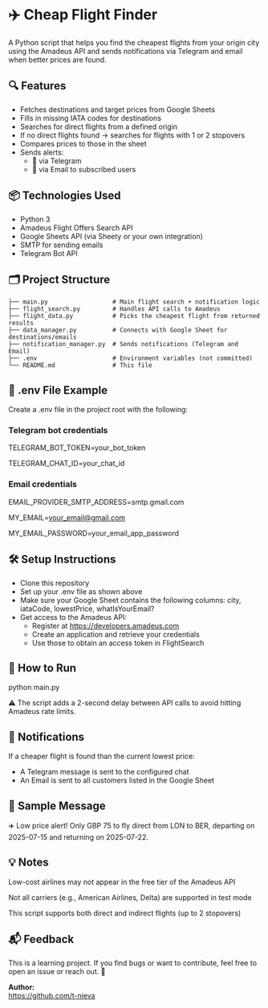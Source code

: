 # ✈️ Cheap Flight Finder
A Python script that helps you find the cheapest flights from your origin city using the Amadeus API 
and sends notifications via Telegram and email when better prices are found.

## 🔍 Features
+ Fetches destinations and target prices from Google Sheets
+ Fills in missing IATA codes for destinations
+ Searches for direct flights from a defined origin
+ If no direct flights found → searches for flights with 1 or 2 stopovers 
+ Compares prices to those in the sheet
+ Sends alerts:
  + 💬 via Telegram 
  + 📧 via Email to subscribed users

## 📦 Technologies Used
- Python 3
- Amadeus Flight Offers Search API
- Google Sheets API (via Sheety or your own integration)
- SMTP for sending emails 
- Telegram Bot API

## 🗂 Project Structure
```commandline   
├── main.py                  # Main flight search + notification logic
├── flight_search.py         # Handles API calls to Amadeus
├── flight_data.py           # Picks the cheapest flight from returned results
├── data_manager.py          # Connects with Google Sheet for destinations/emails
├── notification_manager.py  # Sends notifications (Telegram and Email)
├── .env                     # Environment variables (not committed)
└── README.md                # This file
```

## 🔐 .env File Example
Create a .env file in the project root with the following:

### Telegram bot credentials
TELEGRAM_BOT_TOKEN=your_bot_token

TELEGRAM_CHAT_ID=your_chat_id

### Email credentials
EMAIL_PROVIDER_SMTP_ADDRESS=smtp.gmail.com

MY_EMAIL=your_email@gmail.com

MY_EMAIL_PASSWORD=your_email_app_password

## 🛠 Setup Instructions
- Clone this repository
- Set up your .env file as shown above
- Make sure your Google Sheet contains the following columns: city, iataCode, lowestPrice, whatIsYourEmail?
- Get access to the Amadeus API:
  - Register at https://developers.amadeus.com
  - Create an application and retrieve your credentials
  - Use those to obtain an access token in FlightSearch

## 🚀 How to Run
python main.py

⚠️ The script adds a 2-second delay between API calls to avoid hitting Amadeus rate limits.

## 📧 Notifications
If a cheaper flight is found than the current lowest price:
- A Telegram message is sent to the configured chat 
- An Email is sent to all customers listed in the Google Sheet

## 📝 Sample Message
✈️ Low price alert!
Only GBP 75 to fly direct from LON to BER,
departing on 2025-07-15 and returning on 2025-07-22.

## 💡 Notes
Low-cost airlines may not appear in the free tier of the Amadeus API

Not all carriers (e.g., American Airlines, Delta) are supported in test mode

This script supports both direct and indirect flights (up to 2 stopovers)

## 📬 Feedback
This is a learning project. If you find bugs or want to contribute, feel free to open an issue or reach out. 🙌

**Author:**  
https://github.com/t-nieva
